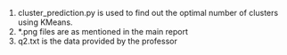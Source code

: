 1. cluster_prediction.py is used to find out the optimal number of clusters using KMeans.
2. *.png files are as mentioned in the main report
3. q2.txt is the data provided by the professor
